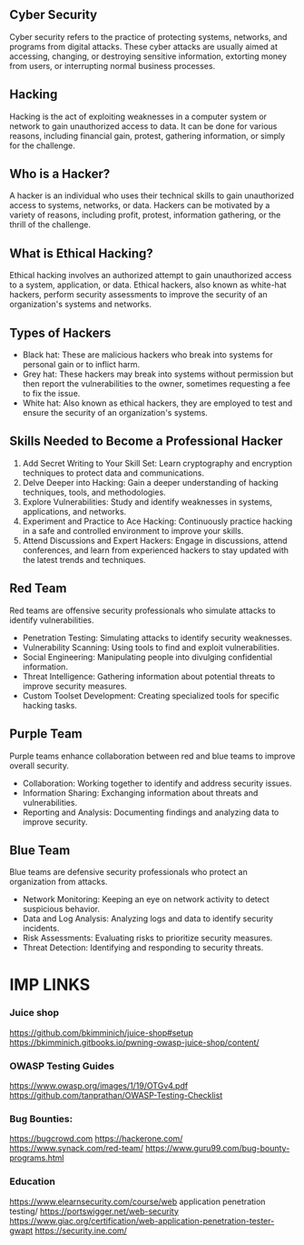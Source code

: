 ## Cyber Security
Cyber security refers to the practice of protecting systems, networks, and programs from digital attacks. These cyber attacks are usually aimed at accessing, changing, or destroying sensitive information, extorting money from users, or interrupting normal business processes.
## Hacking
Hacking is the act of exploiting weaknesses in a computer system or network to gain unauthorized access to data. It can be done for various reasons, including financial gain, protest, gathering information, or simply for the challenge.
## Who is a Hacker?
A hacker is an individual who uses their technical skills to gain unauthorized access to systems, networks, or data. Hackers can be motivated by a variety of reasons, including profit, protest, information gathering, or the thrill of the challenge.
## What is Ethical Hacking?
Ethical hacking involves an authorized attempt to gain unauthorized access to a system, application, or data. Ethical hackers, also known as white-hat hackers, perform security assessments to improve the security of an organization's systems and networks.
## Types of Hackers
- Black hat: These are malicious hackers who break into systems for personal gain or to inflict harm.
- Grey hat: These hackers may break into systems without permission but then report the vulnerabilities to the owner, sometimes requesting a fee to fix the issue.
- White hat: Also known as ethical hackers, they are employed to test and ensure the security of an organization's systems.
## Skills Needed to Become a Professional Hacker
1. Add Secret Writing to Your Skill Set: Learn cryptography and encryption techniques to protect data and communications.
2. Delve Deeper into Hacking: Gain a deeper understanding of hacking techniques, tools, and methodologies.
3. Explore Vulnerabilities: Study and identify weaknesses in systems, applications, and networks.
4. Experiment and Practice to Ace Hacking: Continuously practice hacking in a safe and controlled environment to improve your skills.
5. Attend Discussions and Expert Hackers: Engage in discussions, attend conferences, and learn from experienced hackers to stay updated with the latest trends and techniques.
## Red Team
Red teams are offensive security professionals who simulate attacks to identify vulnerabilities.
- Penetration Testing: Simulating attacks to identify security weaknesses.
- Vulnerability Scanning: Using tools to find and exploit vulnerabilities.
- Social Engineering: Manipulating people into divulging confidential information.
- Threat Intelligence: Gathering information about potential threats to improve security measures.
- Custom Toolset Development: Creating specialized tools for specific hacking tasks.
## Purple Team
Purple teams enhance collaboration between red and blue teams to improve overall security.
- Collaboration: Working together to identify and address security issues.
- Information Sharing: Exchanging information about threats and vulnerabilities.
- Reporting and Analysis: Documenting findings and analyzing data to improve security.
## Blue Team
Blue teams are defensive security professionals who protect an organization from attacks.
- Network Monitoring: Keeping an eye on network activity to detect suspicious behavior.
- Data and Log Analysis: Analyzing logs and data to identify security incidents.
- Risk Assessments: Evaluating risks to prioritize security measures.
- Threat Detection: Identifying and responding to security threats.

# IMP LINKS
### Juice shop
https://github.com/bkimminich/juice-shop#setup
https://bkimminich.gitbooks.io/pwning-owasp-juice-shop/content/

### OWASP Testing Guides
https://www.owasp.org/images/1/19/OTGv4.pdf
https://github.com/tanprathan/OWASP-Testing-Checklist

### Bug Bounties:
https://bugcrowd.com
https://hackerone.com/
https://www.synack.com/red-team/
https://www.guru99.com/bug-bounty-programs.html

### Education
https://www.elearnsecurity.com/course/web application penetration testing/
https://portswigger.net/web-security
https://www.giac.org/certification/web-application-penetration-tester-gwapt
https://security.ine.com/
